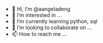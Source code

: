 - 👋 Hi, I’m @aangeladeng
- 👀 I’m interested in ...
- 🌱 I’m currently learning python, sql
- 💞️ I’m looking to collaborate on ...
- 📫 How to reach me ...

<!---
aangeladeng/aangeladeng is a ✨ special ✨ repository because its `README.md` (this file) appears on your GitHub profile.
You can click the Preview link to take a look at your changes.
--->
